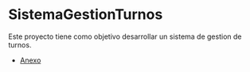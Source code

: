 # **SistemaGestionTurnos**
Este proyecto tiene como objetivo desarrollar un sistema de gestion de turnos.

*  [Anexo](https://github.com/santimarM/SistemaGestionTurnos/blob/main/anexos.md)
